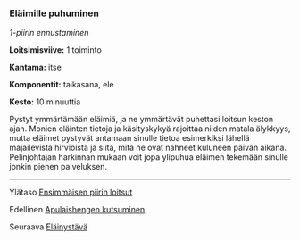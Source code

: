 ### Eläimille puhuminen

*1-piirin ennustaminen*

**Loitsimisviive:** 1 toiminto

**Kantama:** itse

**Komponentit:** taikasana, ele

**Kesto:** 10 minuuttia

Pystyt ymmärtämään eläimiä, ja ne ymmärtävät puhettasi
loitsun keston ajan. Monien eläinten tietoja ja käsityskykyä
rajoittaa niiden matala älykkyys, mutta eläimet pystyvät antamaan
sinulle tietoa esimerkiksi lähellä majailevista hirviöistä
ja siitä, mitä ne ovat nähneet kuluneen päivän aikana. Pelinjohtajan
harkinnan mukaan voit jopa ylipuhua eläimen tekemään
sinulle jonkin pienen palveluksen.

----

Ylätaso [Ensimmäisen piirin loitsut](1_piirin_loitsut)

Edellinen [Apulaishengen kutsuminen](Apulaishengen_kutsuminen)

Seuraava [Eläinystävä](Eläinystävä)